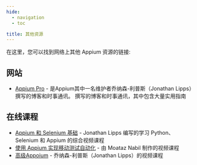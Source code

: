```yaml
---
hide:
  - navigation
  - toc

title: 其他资源
---
```


在这里，您可以找到网络上其他 Appium 资源的链接:

## 网站

- [Appium Pro](https://appiumpro.com) - 是Appium其中一名维护者乔纳森-利普斯（Jonathan Lipps）撰写的博客和时事通讯。
撰写的博客和时事通讯，其中包含大量实用指南

## 在线课程

- [Appium 和 Selenium 基础](https://ui.headspin.io/university/learn/appium-selenium-fundamentals-2020) - Jonathan Lipps 编写的学习 Python、Selenium 和 Appium 的综合视频课程
- [使用 Appium 实现移动测试自动化](https://testautomationu.applitools.com/appium-java-tutorial/) - 由 Moataz Nabil 制作的视频课程
- [高级Appoium](https://www.linkedin.com/learning/advanced-appium) - 乔纳森-利普斯（Jonathan Lipps）的视频课程

